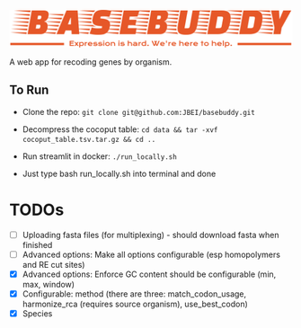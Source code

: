 <p align="center">
  <img src="resources/logo/svg/logo-no-background.svg" />
</p>

A web app for recoding genes by organism.

## To Run

* Clone the repo: `git clone git@github.com:JBEI/basebuddy.git`
* Decompress the cocoput table: `cd data && tar -xvf cocoput_table.tsv.tar.gz && cd ..`
* Run streamlit in docker: `./run_locally.sh`

* Just type bash run_locally.sh into terminal and done

# TODOs
- [ ] Uploading fasta files (for multiplexing) - should download fasta when finished
- [ ] Advanced options: Make all options configurable (esp homopolymers and RE cut sites)
- [x] Advanced options: Enforce GC content should be configurable (min, max, window)
- [x] Configurable: method (there are three: match_codon_usage, harmonize_rca (requires source organism), use_best_codon)
- [x] Species

